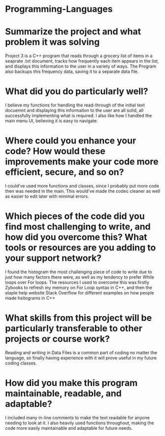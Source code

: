 # Programming-Languages

# Summarize the project and what problem it was solving
Project 3 is a C++ program that reads through a grocery list of items in a seaprate .txt document, tracks how frequently each item appears in the list, and displays this information to the user in a variety of ways. The Program also backups this frequency data, saving it to a separate data file.

# What did you do particularly well?
I believe my functions for handling the read-through of the initial text docuemnt and displaying this information to the user are all solid, all successfully implementing what is required. I also like how I handled the main menu UI, believing it is easy to navigate.

# Where could you enhance your code? How would these improvements make your code more efficient, secure, and so on?
I could've used more functions and classes, since I probably put more code then was needed in the main. This would've made the codec cleaner as well as easier to edit later with minimal errors.

# Which pieces of the code did you find most challenging to write, and how did you overcome this? What tools or resources are you adding to your support network?
I found the histogram the most challenging piece of code to write due to just how many factors there were, as well as my tendency to prefer While loops over For loops. The resources I used to overcome this was firstly Zybooks to refresh my memory on For Loop syntax in C++, and then the staple help website Stack Overflow for different examples on how people made hsitograms in C++

# What skills from this project will be particularly transferable to other projects or course work?
Reading and writing in Data Files is a common part of coding no matter the language, so finally having experience with it will prove useful in my future coding classes.

# How did you make this program maintainable, readable, and adaptable?
I included many in-line comments to make the text readable for anyone needing to look at it. I also heavily used functions throughout, making the code more easily maintainable and adaptable for future needs.
